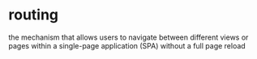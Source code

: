 # routing
the mechanism that allows users to navigate between different views or pages within a single-page application (SPA) without a full page reload
